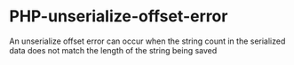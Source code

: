 # PHP-unserialize-offset-error
An unserialize offset error can occur when the string count in the serialized data does not match the length of the string being saved
